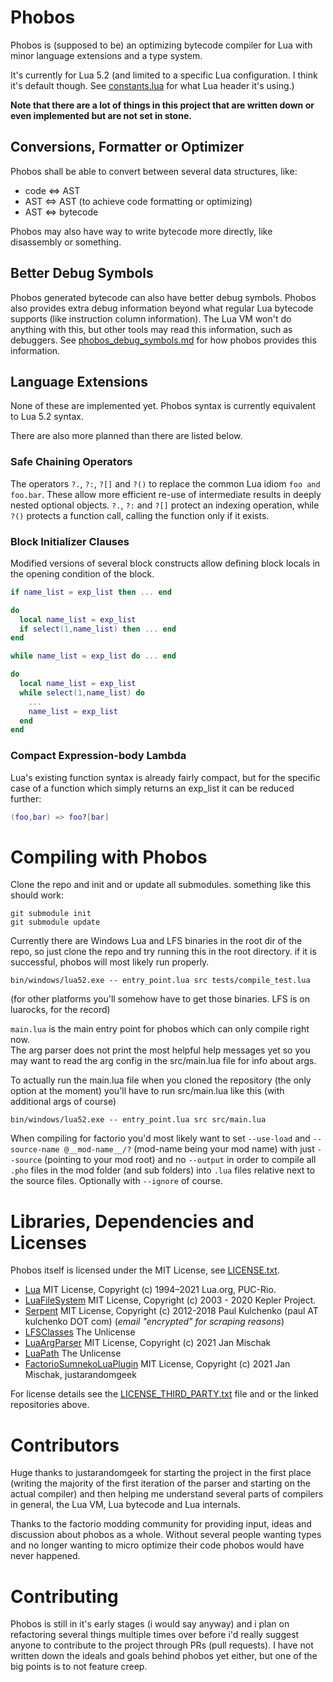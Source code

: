 
# Phobos

Phobos is (supposed to be) an optimizing bytecode compiler for Lua with minor language extensions and a type system.

It's currently for Lua 5.2 (and limited to a specific Lua configuration. I think it's default though. See [constants.lua](src/constants.lua) for what Lua header it's using.)

**Note that there are a lot of things in this project that are written down or even implemented but are not set in stone.**

## Conversions, Formatter or Optimizer

Phobos shall be able to convert between several data structures, like:
- code <=> AST
- AST <=> AST (to achieve code formatting or optimizing)
- AST <=> bytecode

Phobos may also have way to write bytecode more directly, like disassembly or something.

## Better Debug Symbols

Phobos generated bytecode can also have better debug symbols.
Phobos also provides extra debug information beyond what regular Lua bytecode supports (like instruction column information). The Lua VM won't do anything with this, but other tools may read this information, such as debuggers. See [phobos_debug_symbols.md](phobos_debug_symbols.md) for how phobos provides this information.

## Language Extensions

None of these are implemented yet. Phobos syntax is currently equivalent to Lua 5.2 syntax.

There are also more planned than there are listed below.

### Safe Chaining Operators

The operators `?.`, `?:`, `?[]` and `?()` to replace the common Lua idiom
`foo and foo.bar`. These allow more efficient re-use of intermediate results in deeply nested optional objects. `?.`, `?:` and `?[]` protect an indexing operation, while `?()` protects a function call, calling the function only if it exists.

### Block Initializer Clauses

Modified versions of several block constructs allow defining block locals in the opening condition of the block.

```lua
if name_list = exp_list then ... end

do
  local name_list = exp_list
  if select(1,name_list) then ... end
end
```

```lua
while name_list = exp_list do ... end

do
  local name_list = exp_list
  while select(1,name_list) do
    ...
    name_list = exp_list
  end
end
```

### Compact Expression-body Lambda

Lua's existing function syntax is already fairly compact, but for the specific case of a function which simply returns an exp_list it can be reduced further:

```lua
(foo,bar) => foo?[bar]
```

# Compiling with Phobos

Clone the repo and init and or update all submodules. something like this should work:
```
git submodule init
git submodule update
```

Currently there are Windows Lua and LFS binaries in the root dir of the repo, so just clone the repo and try running this in the root directory. if it is successful, phobos will most likely run properly.
```
bin/windows/lua52.exe -- entry_point.lua src tests/compile_test.lua
```
<!-- cSpell:ignore luarocks -->
(for other platforms you'll somehow have to get those binaries. LFS is on luarocks, for the record)

`main.lua` is the main entry point for phobos which can only compile right now.\
The arg parser does not print the most helpful help messages yet so you may want to read the arg config in the src/main.lua file for info about args.

To actually run the main.lua file when you cloned the repository (the only option at the moment) you'll have to run src/main.lua like this (with additional args of course)
```
bin/windows/lua52.exe -- entry_point.lua src src/main.lua
```

When compiling for factorio you'd most likely want to set `--use-load` and `--source-name @__mod-name__/?` (mod-name being your mod name) with just `--source` (pointing to your mod root) and no `--output` in order to compile all `.pho` files in the mod folder (and sub folders) into `.lua` files relative next to the source files. Optionally with `--ignore` of course.

# Libraries, Dependencies and Licenses

Phobos itself is licensed under the MIT License, see [LICENSE.txt](LICENSE.txt).

<!-- cSpell:ignore Kulchenko, Mischak -->

- [Lua](https://www.lua.org/home.html) MIT License, Copyright (c) 1994–2021 Lua.org, PUC-Rio.
- [LuaFileSystem](https://keplerproject.github.io/luafilesystem/) MIT License, Copyright (c) 2003 - 2020 Kepler Project.
- [Serpent](https://github.com/pkulchenko/serpent) MIT License, Copyright (c) 2012-2018 Paul Kulchenko (paul AT kulchenko DOT com) (_email "encrypted" for scraping reasons_)
- [LFSClasses](https://github.com/JanSharp/LFSClasses) The Unlicense
- [LuaArgParser](https://github.com/JanSharp/LuaArgParser) MIT License, Copyright (c) 2021 Jan Mischak
- [LuaPath](https://github.com/JanSharp/LuaPath) The Unlicense
- [FactorioSumnekoLuaPlugin](https://github.com/JanSharp/FactorioSumnekoLuaPlugin) MIT License, Copyright (c) 2021 Jan Mischak, justarandomgeek

For license details see the [LICENSE_THIRD_PARTY.txt](LICENSE_THIRD_PARTY.txt) file and or the linked repositories above.

# Contributors

Huge thanks to justarandomgeek for starting the project in the first place (writing the majority of the first iteration of the parser and starting on the actual compiler) and then helping me understand several parts of compilers in general, the Lua VM, Lua bytecode and Lua internals.

Thanks to the factorio modding community for providing input, ideas and discussion about phobos as a whole. Without several people wanting types and no longer wanting to micro optimize their code phobos would have never happened.

# Contributing

Phobos is still in it's early stages (i would say anyway) and i plan on refactoring several things multiple times over before i'd really suggest anyone to contribute to the project through PRs (pull requests). I have not written down the ideals and goals behind phobos yet either, but one of the big points is to not feature creep.
